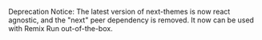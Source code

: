 Deprecation Notice:
The latest version of next-themes is now react agnostic, and the "next" peer dependency is removed. It now can be used with Remix Run out-of-the-box.
